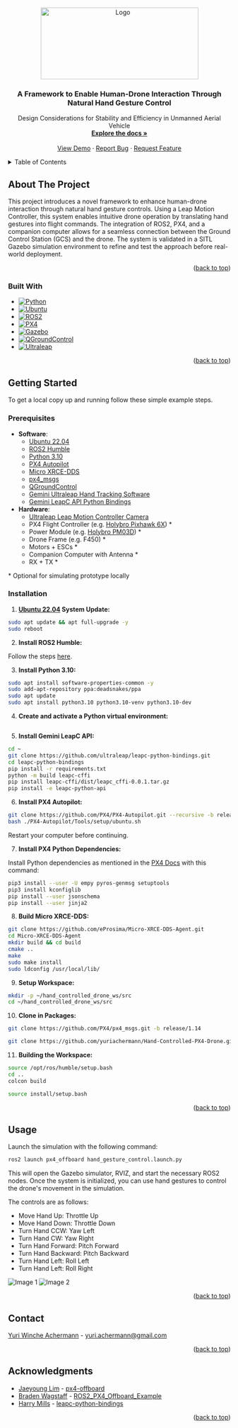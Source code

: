 <a name="readme-top"></a>

<!-- PROJECT LOGO -->
<br />
<div align="center">
  <a href="https://website.com">
    <img src="https://i.imgur.com/qqK3as2.png" alt="Logo" width="357" height="162">
  </a>

<h3 align="center">A Framework to Enable Human-Drone Interaction Through Natural Hand Gesture Control</h3>

  <p align="center">
    Design Considerations for Stability and Efficiency in Unmanned Aerial Vehicle
    <br />
    <a href="https://github.com/yuriachermann/Hand-Controlled-PX4-Drone"><strong>Explore the docs »</strong></a>
    <br />
    <br />
    <a href="https://website.com">View Demo</a>
    ·
    <a href="https://github.com/yuriachermann/Hand-Controlled-PX4-Drone/issues">Report Bug</a>
    ·
    <a href="https://github.com/yuriachermann/Hand-Controlled-PX4-Drone/issues">Request Feature</a>
  </p>
</div>

<!-- TABLE OF CONTENTS -->
<details>
  <summary>Table of Contents</summary>
  <ol>
    <li>
      <a href="#about-the-project">About The Project</a>
      <ul>
        <li><a href="#built-with">Built With</a></li>
      </ul>
    </li>
    <li>
      <a href="#getting-started">Getting Started</a>
      <ul>
        <li><a href="#prerequisites">Prerequisites</a></li>
        <li><a href="#installation">Installation</a></li>
      </ul>
    </li>
    <li><a href="#usage">Usage</a></li>
    <!-- <li><a href="#roadmap">Roadmap</a></li> -->
    <li><a href="#contact">Contact</a></li>
    <li><a href="#acknowledgments">Acknowledgments</a></li>
  </ol>
</details>

<!-- ABOUT THE PROJECT -->
## About The Project

This project introduces a novel framework to enhance human-drone interaction through natural hand gesture controls. Using a Leap Motion Controller, this system enables intuitive drone operation by translating hand gestures into flight commands. The integration of ROS2, PX4, and a companion computer allows for a seamless connection between the Ground Control Station (GCS) and the drone. The system is validated in a SITL Gazebo simulation environment to refine and test the approach before real-world deployment.

<p align="right">(<a href="#readme-top">back to top</a>)</p>


### Built With

* [![Python][Python]][Python-url]
* [![Ubuntu][Ubuntu]][Ubuntu-url]
* [![ROS2][ROS2]][ROS2-url]
* [![PX4][PX4]][PX4-url]
* [![Gazebo][Gazebo]][Gazebo-url]
* [![QGroundControl][QGroundControl]][QGroundControl-url]
* [![Ultraleap][Ultraleap]][Ultraleap-url]

<p align="right">(<a href="#readme-top">back to top</a>)</p>


<!-- GETTING STARTED -->
## Getting Started

To get a local copy up and running follow these simple example steps.

### Prerequisites

* **Software**:
  * [Ubuntu 22.04](https://ubuntu.com/download/alternative-downloads)
  * [ROS2 Humble](https://control.ros.org/humble/index.html)
  * [Python 3.10](https://www.python.org/downloads/release/python-31011/)
  * [PX4 Autopilot](https://px4.io)
  * [Micro XRCE-DDS](https://micro.ros.org/docs/concepts/middleware/Micro_XRCE-DDS/)
  * [px4_msgs](https://github.com/PX4/px4_msgs)
  * [QGroundControl](https://qgroundcontrol.com)
  * [Gemini Ultraleap Hand Tracking Software](https://developer.leapmotion.com/tracking-software-download)
  * [Gemini LeapC API Python Bindings](https://github.com/ultraleap/leapc-python-bindings)
* **Hardware**:
  * [Ultraleap Leap Motion Controller Camera](https://leap2.ultraleap.com/products/leap-motion-controller-2/)
  * PX4 Flight Controller (e.g. [Holybro Pixhawk 6X](https://holybro.com/collections/autopilot-flight-controllers/products/pixhawk-6x)) \*
  * Power Module (e.g. [Holybro PM03D](https://holybro.com/collections/power-modules-pdbs/products/pm03d-power-module)) \*
  * Drone Frame (e.g. F450) \*
  * Motors + ESCs \*
  * Companion Computer with Antenna \*
  * RX + TX \*

\* Optional for simulating prototype locally


### Installation

1. **[Ubuntu 22.04](https://ubuntu.com/download/alternative-downloads) System Update:**
``` bash
sudo apt update && apt full-upgrade -y
sudo reboot
```

2. **Install ROS2 Humble:**

Follow the steps [here](https://docs.ros.org/en/humble/Installation/Ubuntu-Install-Debians.html).

3. **Install Python 3.10:**
``` bash
sudo apt install software-properties-common -y
sudo add-apt-repository ppa:deadsnakes/ppa
sudo apt update
sudo apt install python3.10 python3.10-venv python3.10-dev
```

4. **Create and activate a Python virtual environment:**
``` bash

```

5. **Install Gemini LeapC API:**
``` bash
cd ~
git clone https://github.com/ultraleap/leapc-python-bindings.git
cd leapc-python-bindings
pip install -r requirements.txt
python -m build leapc-cffi
pip install leapc-cffi/dist/leapc_cffi-0.0.1.tar.gz
pip install -e leapc-python-api
```

6. **Install PX4 Autopilot:**
``` bash
git clone https://github.com/PX4/PX4-Autopilot.git --recursive -b release/1.14
bash ./PX4-Autopilot/Tools/setup/ubuntu.sh
```

Restart your computer before continuing.

7. **Install PX4 Python Dependencies:**

Install Python dependencies as mentioned in the [PX4 Docs](https://docs.px4.io/main/en/ros/ros2_comm.html#install-ros-2) with this command:

``` bash
pip3 install --user -U empy pyros-genmsg setuptools
pip3 install kconfiglib
pip install --user jsonschema
pip install --user jinja2
```

8. **Build Micro XRCE-DDS:**
``` bash
git clone https://github.com/eProsima/Micro-XRCE-DDS-Agent.git
cd Micro-XRCE-DDS-Agent
mkdir build && cd build
cmake ..
make
sudo make install
sudo ldconfig /usr/local/lib/
```

9. **Setup Workspace:**
``` bash
mkdir -p ~/hand_controlled_drone_ws/src
cd ~/hand_controlled_drone_ws/src
```

10.  **Clone in Packages:**
``` bash
git clone https://github.com/PX4/px4_msgs.git -b release/1.14
```
``` bash
git clone https://github.com/yuriachermann/Hand-Controlled-PX4-Drone.git
```

11.  **Building the Workspace:**
``` bash
source /opt/ros/humble/setup.bash
cd ..
colcon build
```
``` bash
source install/setup.bash
```

<p align="right">(<a href="#readme-top">back to top</a>)</p>

<!-- USAGE EXAMPLES -->
## Usage

Launch the simulation with the following command:
``` bash
ros2 launch px4_offboard hand_gesture_control.launch.py
```
This will open the Gazebo simulator, RVIZ, and start the necessary ROS2 nodes. Once the system is initialized, you can use hand gestures to control the drone's movement in the simulation.

The controls are as follows:
* Move Hand Up:       Throttle Up
* Move Hand Down:     Throttle Down
* Turn Hand CCW:      Yaw Left
* Turn Hand CW:       Yaw Right
* Turn Hand Forward:  Pitch Forward
* Turn Hand Backward: Pitch Backward
* Turn Hand Left:     Roll Left
* Turn Hand Left:     Roll Right

![Image 1](data/images/view1.png)
![Image 2](data/images/view2.png)

<p align="right">(<a href="#readme-top">back to top</a>)</p>

<!-- ROADMAP -->
<!-- ## Roadmap

<p align="right">(<a href="#readme-top">back to top</a>)</p> -->

<!-- CONTACT -->
## Contact

[Yuri Winche Achermann](https://www.linkedin.com/in/yuriachermann/) - yuri.achermann@gmail.com

<p align="right">(<a href="#readme-top">back to top</a>)</p>

<!-- ACKNOWLEDGMENTS -->
## Acknowledgments

<!-- Specially: -->
* [Jaeyoung Lim](https://github.com/Jaeyoung-Lim) - [px4-offboard](https://github.com/Jaeyoung-Lim/px4-offboard)
* [Braden Wagstaff](https://github.com/bradenwagstaff) - [ROS2_PX4_Offboard_Example](https://github.com/ARK-Electronics/ROS2_PX4_Offboard_Example)
* [Harry Mills](https://github.com/HarryMills-UL) - [leapc-python-bindings](https://github.com/ultraleap/leapc-python-bindings)

<!-- Also:
* [Chanjoon Park](https://github.com/ChanJoon)
* [Kasper Grøntved](https://github.com/kasperg3)
* [Huiyu Leong](https://github.com/huiyulhy)
* [Piotr Rosiak](https://github.com/rosiakpiotr)
* [Nikhil S](https://github.com/nikhilsnayak)
* [Alex Klimaj](https://github.com/AlexKlimaj)
* [Bonolo Mathibela](https://github.com/idorobotics)
* [Jacob Dahl](https://github.com/dakejahl)
* [Bonolo Mathibela](https://github.com/idorobotics) -->

<p align="right">(<a href="#readme-top">back to top</a>)</p>

<!-- MARKDOWN LINKS & IMAGES -->
<!-- https://www.markdownguide.org/basic-syntax/#reference-style-links -->
[product-screenshot]: images/screenshot.png
[Python]: https://img.shields.io/badge/Python-000000?style=for-the-badge&logo=python
[Python-url]: https://www.python.org
[Ubuntu]: https://img.shields.io/badge/Ubuntu-000000?style=for-the-badge&logo=ubuntu
[Ubuntu-url]: https://ubuntu.com
[ROS2]: https://img.shields.io/badge/ROS2-000000?style=for-the-badge&logo=ros
[ROS2-url]: https://www.ros.org
[PX4]: https://img.shields.io/badge/PX4-000000?style=for-the-badge&logo=PX4
[PX4-url]: https://px4.io
[Gazebo]: https://img.shields.io/badge/Gazebo-000000?style=for-the-badge&logo=Gazebo
[Gazebo-url]: https://gazebosim.org
[QGroundControl]: https://img.shields.io/badge/QGroundControl-000000?style=for-the-badge&logo=QGroundControl
[QGroundControl-url]: https://qgroundcontrol.com
[Ultraleap]: https://img.shields.io/badge/Ultraleap-000000?style=for-the-badge&logo=Ultraleap
[Ultraleap-url]: https://www.ultraleap.com